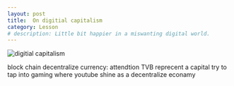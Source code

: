 ```yaml
---
layout: post
title:  On digitial capitalism
category: Lesson 
# description: Little bit happier in a miswanting digital world.
---
```


![digitial capitalism](https://images.unsplash.com/photo-1501141178950)

block chain
decentralize
currency: attendtion
TVB reprecent a capital try to tap into gaming where youtube shine as a decentralize econamy